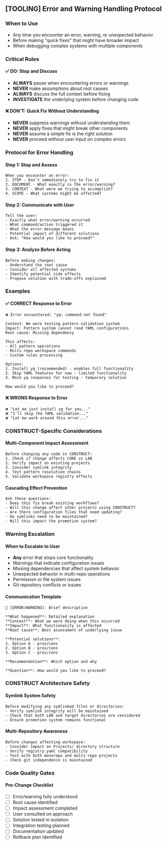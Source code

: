 ## [TOOLING] Error and Warning Handling Protocol

### When to Use
- Any time you encounter an error, warning, or unexpected behavior
- Before making "quick fixes" that might have broader impact
- When debugging complex systems with multiple components

### Critical Rules

#### ✅ DO: Stop and Discuss
- **ALWAYS** pause when encountering errors or warnings
- **NEVER** make assumptions about root causes
- **ALWAYS** discuss the full context before fixing
- **INVESTIGATE** the underlying system before changing code

#### ❌ DON'T: Quick Fix Without Understanding
- **NEVER** suppress warnings without understanding them
- **NEVER** apply fixes that might break other components
- **NEVER** assume a simple fix is the right solution
- **NEVER** proceed without user input on complex errors

### Protocol for Error Handling

#### Step 1: Stop and Assess
```
When you encounter an error:
1. STOP - Don't immediately try to fix it
2. DOCUMENT - What exactly is the error/warning?
3. CONTEXT - What were we trying to accomplish?
4. SCOPE - What systems might be affected?
```

#### Step 2: Communicate with User
```
Tell the user:
- Exactly what error/warning occurred
- What command/action triggered it
- What the error message means
- Potential impact of different solutions
- Ask: "How would you like to proceed?"
```

#### Step 3: Analyze Before Acting
```
Before making changes:
- Understand the root cause
- Consider all affected systems
- Identify potential side effects
- Propose solution with trade-offs explained
```

### Examples

#### ✅ CORRECT Response to Error
```
❌ Error encountered: "yq: command not found"

Context: We were testing pattern validation system
Impact: Pattern system cannot read YAML configurations
Root cause: Missing dependency

This affects:
- All pattern operations
- Multi-repo workspace commands  
- Custom rules processing

Options:
1. Install yq (recommended) - enables full functionality
2. Skip YAML features for now - limited functionality
3. Mock yq responses for testing - temporary solution

How would you like to proceed?
```

#### ❌ WRONG Response to Error
```
❌ "Let me just install yq for you..."
❌ "I'll skip the YAML validation..."
❌ "Let me work around this error..."
```

### CONSTRUCT-Specific Considerations

#### Multi-Component Impact Assessment
```
Before changing any code in CONSTRUCT:
1. Check if change affects CORE vs LAB
2. Verify impact on existing projects
3. Consider symlink integrity
4. Test pattern resolution chains
5. Validate workspace registry effects
```

#### Cascading Effect Prevention
```
Ask these questions:
- Does this fix break existing workflows?
- Will this change affect other projects using CONSTRUCT?
- Are there configuration files that need updating?
- Do symlinks need to be maintained?
- Will this impact the promotion system?
```

### Warning Escalation

#### When to Escalate to User
- **Any** error that stops core functionality
- Warnings that indicate configuration issues
- Missing dependencies that affect system behavior
- Unexpected behavior in multi-repo operations
- Permission or file system issues
- Git repository conflicts or issues

#### Communication Template
```
🚨 [ERROR/WARNING]: Brief description

**What happened**: Detailed explanation
**Context**: What we were doing when this occurred
**Impact**: What functionality is affected
**Root cause**: Best assessment of underlying issue

**Potential solutions**:
1. Option A - pros/cons
2. Option B - pros/cons  
3. Option C - pros/cons

**Recommendation**: Which option and why

**Question**: How would you like to proceed?
```

### CONSTRUCT Architecture Safety

#### Symlink System Safety
```
Before modifying any symlinked files or directories:
- Verify symlink integrity will be maintained
- Check that both LAB and target directories are considered
- Ensure promotion system remains functional
```

#### Multi-Repository Awareness
```
Before changes affecting workspace:
- Consider impact on Projects/ directory structure
- Verify registry.yaml compatibility
- Test with both monorepo and multi-repo projects
- Check git independence is maintained
```

### Code Quality Gates

#### Pre-Change Checklist
- [ ] Error/warning fully understood
- [ ] Root cause identified
- [ ] Impact assessment completed
- [ ] User consulted on approach
- [ ] Solution tested in isolation
- [ ] Integration testing planned
- [ ] Documentation updated
- [ ] Rollback plan identified